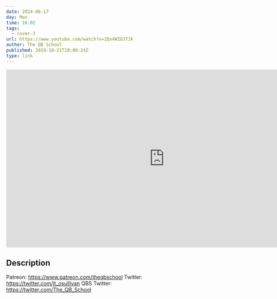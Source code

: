 ```yaml
---
date: 2024-06-17
day: Mon
time: 16:02
tags:
  - cover-3
url: https://www.youtube.com/watch?v=2Qx4WIOJTJk
author: The QB School
published: 2019-10-21T18:08:24Z
type: link
---
```


<iframe width="854" height="480" src="https://www.youtube.com/embed/2Qx4WIOJTJk" frameborder="0" allowfullscreen></iframe>

## Description
Patreon: https://www.patreon.com/theqbschool
Twitter: https://twitter.com/jt_osullivan
QBS Twitter: https://twitter.com/The_QB_School